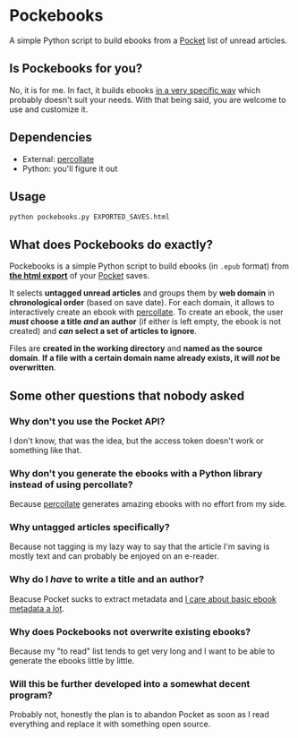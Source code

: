 # Pockebooks

A simple Python script to build ebooks from a [Pocket](https://getpocket.com) list of unread articles.

## Is Pockebooks for you?
No, it is for me. 
In fact, it builds ebooks [in a very specific way](#what-does-pockebooks-do-exactly) which probably doesn't suit your needs.
With that being said, you are welcome to use and customize it. 

## Dependencies
- External: [percollate](https://github.com/danburzo/percollate)
- Python: you'll figure it out

## Usage
```
python pockebooks.py EXPORTED_SAVES.html
```

## What does Pockebooks do exactly? 
Pockebooks is a simple Python script to build ebooks (in `.epub` format) from __[the html export](https://getpocket.com/export)__ of your [Pocket](https://getpocket.com) saves.

It selects __untagged unread articles__ and groups them by __web domain__ in __chronological order__ (based on save date). 
For each domain, it allows to interactively create an ebook with [percollate](https://github.com/danburzo/percollate). 
To create an ebook, the user __*must* choose a title *and* an author__ (if either is left empty, the ebook is not created) and __*can* select a set of articles to ignore__. 

Files are __created in the working directory__ and __named as the source domain__.
__If a file with a certain domain name already exists, it will *not* be overwritten__.  

## Some other questions that nobody asked

### Why don't you use the Pocket API?
I don't know, that was the idea, but the access token doesn't work or something like that.

### Why don't you generate the ebooks with a Python library instead of using percollate?
Because [percollate](https://github.com/danburzo/percollate) generates amazing ebooks with no effort from my side.

### Why untagged articles specifically?
Because not tagging is my lazy way to say that the article I'm saving is mostly text and can probably be enjoyed on an e-reader. 

### Why do I _have_ to write a title and an author?
Beacuse Pocket sucks to extract metadata and [I care about basic ebook metadata a lot](https://github.com/harisont/me-tadah).

### Why does Pockebooks not overwrite existing ebooks?
Because my "to read" list tends to get very long and I want to be able to generate the ebooks little by little.

### Will this be further developed into a somewhat decent program?
Probably not, honestly the plan is to abandon Pocket as soon as I read everything and replace it with something open source.